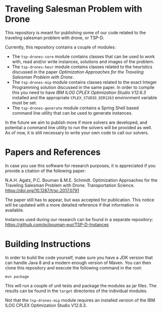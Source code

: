 # Traveling Salesman Problem with Drone

This repository is meant for publishing some of our code related to the traveling salesman problem with drone, or TSP-D.

Currently, this repository contains a couple of modules:
* The `tsp-drones-core` module contains classes that can be used to work with, read and/or write instances, solutions and images of the problem.
* The `tsp-drones-heur` module contains classes related to the heuristics discussed in the paper *Optimization Approaches for the Traveling Salesman Problem with Drone*.
* The `tsp-drones-mip` module contains classes related to the exact Integer Programming solution discussed in the same paper. In order to compile this you need to have *IBM ILOG CPLEX Optimization Studio V12.6.3* installed and the appropriate `CPLEX_STUDIO_DIR1263` environment variable must be set.
* The `tsp-drones-generate` module contains a Spring Shell based command line utility that can be used to generate instances.

In the future we aim to publish more if more solvers are developed, and potential a command line utility to run the solvers will be provided as well. As of now, it is still necessary to write your own code to call our solvers. 

# Papers and References

In case you use this software for research purposes, it is appreciated if you provide a citation of the following paper:

N.A.H. Agatz, P.C. Bouman & M.E. Schmidt. Optimization Approaches for the Traveling Salesman Problem with Drone. Transportation Science. https://doi.org/10.1287/trsc.2017.0791

The paper still has to appear, but was accepted for publication. This notice will be updated with a more detailed reference if that information is available.

Instances used during our research can be found in a separate repository: https://github.com/pcbouman-eur/TSP-D-Instances

# Building Instructions

In order to build the code yourself, make sure you have a JDK version that can handle Java 8 and a modern enough version of Maven. You can then clone this repository and execute the following command in the root:
```
mvn package
```
This will run a couple of unit tests and package the modules as jar files. The results can be found in the `target` directories of the individual modules.

Not that the `tsp-drones-mip` module requires an installed version of the IBM ILOG CPLEX Optimization Studio V12.6.3.
